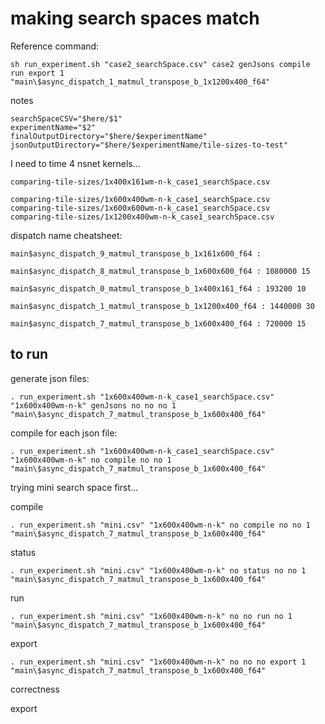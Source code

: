 # making search spaces match

Reference command:

```
sh run_experiment.sh "case2_searchSpace.csv" case2 genJsons compile run export 1 "main\$async_dispatch_1_matmul_transpose_b_1x1200x400_f64"
```

notes

```
searchSpaceCSV="$here/$1"
experimentName="$2"
finalOutputDirectory="$here/$experimentName"
jsonOutputDirectory="$here/$experimentName/tile-sizes-to-test"
```

I need to time 4 nsnet kernels...

```
comparing-tile-sizes/1x400x161wm-n-k_case1_searchSpace.csv

comparing-tile-sizes/1x600x400wm-n-k_case1_searchSpace.csv
comparing-tile-sizes/1x600x600wm-n-k_case1_searchSpace.csv
comparing-tile-sizes/1x1200x400wm-n-k_case1_searchSpace.csv
```

dispatch name cheatsheet:

```
main$async_dispatch_9_matmul_transpose_b_1x161x600_f64 : 

main$async_dispatch_8_matmul_transpose_b_1x600x600_f64 : 1080000 15

main$async_dispatch_0_matmul_transpose_b_1x400x161_f64 : 193200 10

main$async_dispatch_1_matmul_transpose_b_1x1200x400_f64 : 1440000 30

main$async_dispatch_7_matmul_transpose_b_1x600x400_f64 : 720000 15
```

## to run

generate json files:

```
. run_experiment.sh "1x600x400wm-n-k_case1_searchSpace.csv" "1x600x400wm-n-k" genJsons no no no 1 "main\$async_dispatch_7_matmul_transpose_b_1x600x400_f64"
```

compile for each json file:

```
. run_experiment.sh "1x600x400wm-n-k_case1_searchSpace.csv" "1x600x400wm-n-k" no compile no no 1 "main\$async_dispatch_7_matmul_transpose_b_1x600x400_f64"
```

trying mini search space first...

compile

```
. run_experiment.sh "mini.csv" "1x600x400wm-n-k" no compile no no 1 "main\$async_dispatch_7_matmul_transpose_b_1x600x400_f64"
```

status

```
. run_experiment.sh "mini.csv" "1x600x400wm-n-k" no status no no 1 "main\$async_dispatch_7_matmul_transpose_b_1x600x400_f64"
```

run

```
. run_experiment.sh "mini.csv" "1x600x400wm-n-k" no no run no 1 "main\$async_dispatch_7_matmul_transpose_b_1x600x400_f64"
```

export

```
. run_experiment.sh "mini.csv" "1x600x400wm-n-k" no no no export 1 "main\$async_dispatch_7_matmul_transpose_b_1x600x400_f64"
```



correctness

export


